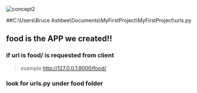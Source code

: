 ![concept2](img\09.PNG)

##C:\Users\Bruce Ashbee\Documents\MyFirstProject\MyFirstProject\urls.py

## food is the APP we created!!
### if url is food/  is requested from client
> example http://127.0.0.1:8000/food/
### look for urls.py under food folder